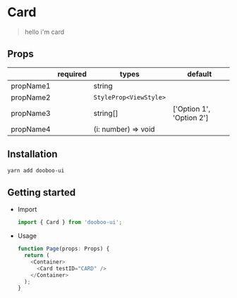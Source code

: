 # Card

> hello i'm card

## Props

|           | required | types                  | default                  |
| --------- | -------- | ---------------------- | ------------------------ |
| propName1 |          | string                 |                          |
| propName2 |          | `StyleProp<ViewStyle>` |                          |
| propName3 |          | string[]               | ['Option 1', 'Option 2'] |
| propName4 |          | (i: number) => void    |                          |

## Installation

```sh
yarn add dooboo-ui
```

## Getting started

- Import

  ```javascript
  import { Card } from 'dooboo-ui';
  ```

- Usage

  ```javascript
  function Page(props: Props) {
    return (
      <Container>
        <Card testID="CARD" />
      </Container>
    );
  }
  ```
